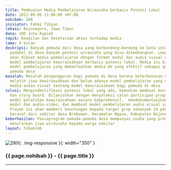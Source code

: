 ```yaml
---
title: Pembuatan Media Pembelajaran Wirausaha berbasis Potensi Lokal
date: 2011-09-06 11:08:00 +07:00
nohibah: 280
inisiator: Fahmi Tibyan
lokasi: Bojonegoro, Jawa Timur
dana: 100 Juta Rupiah
topik: Keadilan dan kesetaraan akses terhadap media
lama: 4 bulan
deskripsi: Banyak pemuda dari desa yang berbondong-bondong ke kota untuk mencari kerja,
  padahal di desa banyak potensi wirausaha yang bisa dikembangkan. Lewat proyek ini
  akan dibuat media pembelajaran dengan format modul dan audio visual untuk membuat
  model pembelajaran kewirausahaan berbasis potensi lokal. Media ini bisa menjadi
  model pembelajaran yang memanfaatkan media AV yang efektif sebagai gerakan memandirikan
  pemuda desa
masalah: Masalah pengangguran bagi pemuda di desa karena keterbatasan model untuk
  melatih jiwa kewirausahaan dan belum adanya model pembelajaran yang efektif lewat
  media audio visual tentang model kewirausahaan bagi pemuda di desa
solusi: Mengindentifikasi potensi lokal yang ada, kemudian membuat konsep, script
  dan story board. Dilanjutkan dengan menyeleksi calon partisipan program, membuat
  model pelatihan kewirausahaan secara komprehensif,  mendokumentasikannya melalui
  modul dan audio-video, dan membuat model pembelajaran audio visual yang efektif.
  Proyek ini akan memberi keuntungan kepada target grup sebanyak 14 pemuda desa yang
  berasal dari sekitar desa Brabowan, Kecamatan Ngase, Kabupaten Bojonegoro
keberhasilan: Pascaprogram pemuda-pemuda desa mempunyai usaha yang produktif dan mampu
  menularkan jiwa wirausaha kepada warga sekitar
layout: hibahcmb
---
```


![280](/static/img/hibahcmb/280.png){: .img-responsive }{: width="350" }

### {{ page.nohibah }} - {{ page.title }}

---
